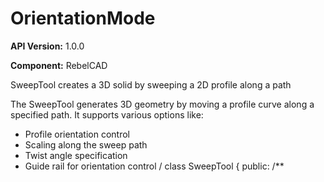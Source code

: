 # OrientationMode

**API Version:** 1.0.0

**Component:** RebelCAD

SweepTool creates a 3D solid by sweeping a 2D profile along a path

The SweepTool generates 3D geometry by moving a profile curve along a specified path.
It supports various options like:
- Profile orientation control
- Scaling along the sweep path
- Twist angle specification
- Guide rail for orientation control
/
class SweepTool {
public:
    /**

